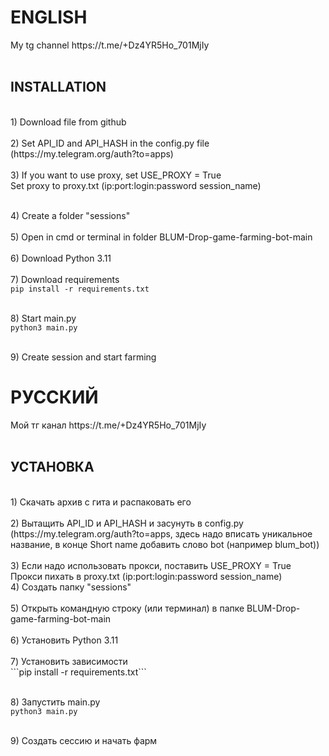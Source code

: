 <h1>ENGLISH</h1>
My tg channel https://t.me/+Dz4YR5Ho_701MjIy<br></br>
<h2>INSTALLATION</h2>
<br>1) Download file from github</br>
<br>2) Set API_ID and API_HASH in the config.py file (https://my.telegram.org/auth?to=apps)</br>
<br>3) If you want to use proxy, set USE_PROXY = True</br>
Set proxy to proxy.txt (ip:port:login:password session_name)

<br>4) Create a folder "sessions"</br>
<br>5) Open in cmd or terminal in folder BLUM-Drop-game-farming-bot-main</br>
<br>6) Download Python 3.11</br>
<br>7) Download requirements</br>
```pip install -r requirements.txt```

<br>8) Start main.py</br>
```python3 main.py```

<br>9) Create session and start farming</br>

<h1>РУССКИЙ</h1>
Мой тг канал https://t.me/+Dz4YR5Ho_701MjIy<br></br>
<h2>УСТАНОВКА</h2>
<br>1) Скачать архив с гита и распаковать его</br>
<br>2) Вытащить API_ID и API_HASH и засунуть в config.py (https://my.telegram.org/auth?to=apps, здесь надо вписать уникальное название, в конце Short name добавить слово bot (например blum_bot))</br>
<br>3) Если надо использовать прокси, поставить USE_PROXY = True</br>
Прокси пихать в proxy.txt (ip:port:login:password session_name)
<br>4) Создать папку "sessions"</br>
<br>5) Открыть командную строку (или терминал) в папке BLUM-Drop-game-farming-bot-main</br>
<br>6) Установить Python 3.11</br>
<br>7) Установить зависимости</br>
```pip install -r requirements.txt```

<br>8) Запустить main.py</br>
```python3 main.py```

<br>9) Создать сессию и начать фарм</br>
